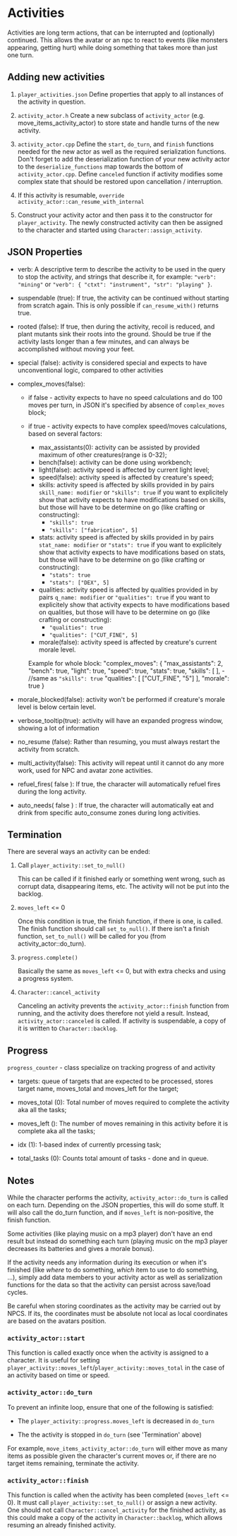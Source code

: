 # Activities

Activities are long term actions, that can be interrupted and (optionally) continued. This allows
the avatar or an npc to react to events (like monsters appearing, getting hurt) while doing
something that takes more than just one turn.

## Adding new activities

1. `player_activities.json` Define properties that apply to all instances of the activity in
   question.

2. `activity_actor.h` Create a new subclass of `activity_actor` (e.g. move_items_activity_actor) to
   store state and handle turns of the new activity.

3. `activity_actor.cpp` Define the `start`, `do_turn`, and `finish` functions needed for the new
   actor as well as the required serialization functions. Don't forget to add the deserialization
   function of your new activity actor to the `deserialize_functions` map towards the bottom of
   `activity_actor.cpp`. Define `canceled` function if activity modifies some complex state that
   should be restored upon cancellation / interruption.

4. If this activity is resumable, `override` `activity_actor::can_resume_with_internal`

5. Construct your activity actor and then pass it to the constructor for `player_activity`. The
   newly constructed activity can then be assigned to the character and started using
   `Character::assign_activity`.

## JSON Properties

- verb: A descriptive term to describe the activity to be used in the query to stop the activity,
  and strings that describe it, for example: `"verb": "mining"` or
  `"verb": { "ctxt": "instrument", "str": "playing" }`.

- suspendable (true): If true, the activity can be continued without starting from scratch again.
  This is only possible if `can_resume_with()` returns true.

- rooted (false): If true, then during the activity, recoil is reduced, and plant mutants sink their
  roots into the ground. Should be true if the activity lasts longer than a few minutes, and can
  always be accomplished without moving your feet.

- special (false): activity is considered special and expects to have unconventional logic,
  compared to other activities

- complex_moves(false):
  - if false - activity expects to have no speed calculations and do 100 moves per turn,
    in JSON it's specified by absence of `complex_moves` block;
  - if true - activity expects to have complex speed/moves calculations, based on several factors:
    - max_assistants(0): activity can be assisted by provided maximum of other creatures(range is 0-32);
    - bench(false): activity can be done using workbench;
    - light(false): activity speed is affected by current light level;
    - speed(false): activity speed is affected by creature's speed;
    - skills: activity speed is affected by skills provided in by pairs `skill_name: modifier`
      or `"skills": true` if you want to explicitely show that activity expects to have modifications
      based on skills, but those will have to be determine on go (like crafting or constructing):
      - `"skills": true`
      - `"skills": ["fabrication", 5]`
    - stats: activity speed is affected by skills provided in by pairs `stat_name: modifier`
      or `"stats": true` if you want to explicitely show that activity expects to have modifications
      based on stats, but those will have to be determine on go (like crafting or constructing):
      - `"stats": true`
      - `"stats": ["DEX", 5]`
    - qualities: activity speed is affected by qualities provided in by pairs `q_name: modifier`
      or `"qualities": true` if you want to explicitely show that activity expects to have modifications
      based on qualities, but those will have to be determine on go (like crafting or constructing):
      - `"qualities": true`
      - `"qualities": ["CUT_FINE", 5]`
    - morale(false): activity speed is affected by creature's current morale level.

    Example for whole block:
    "complex_moves": {
    "max_assistants": 2,
    "bench": true,
    "light": true,
    "speed": true,
    "stats": true,
    "skills": [ ], - //same as `"skills": true`
    "qualities": [ ["CUT_FINE", "5"] ],
    "morale": true
    }

- morale_blocked(false): activity won't be performed if creature's morale level is below certain level.

- verbose_tooltip(true): activity will have an expanded progress window, showing a lot of information

- no_resume (false): Rather than resuming, you must always restart the activity from scratch.

- multi_activity(false): This activity will repeat until it cannot do any more work, used for NPC
  and avatar zone activities.

- refuel_fires( false ): If true, the character will automatically refuel fires during the long
  activity.

- auto_needs( false ) : If true, the character will automatically eat and drink from specific
  auto_consume zones during long activities.

## Termination

There are several ways an activity can be ended:

1. Call `player_activity::set_to_null()`

   This can be called if it finished early or something went wrong, such as corrupt data,
   disappearing items, etc. The activity will not be put into the backlog.

2. `moves_left` <= 0

   Once this condition is true, the finish function, if there is one, is called. The finish function
   should call `set_to_null()`. If there isn't a finish function, `set_to_null()` will be called for
   you (from activity_actor::do_turn).

3. `progress.complete()`

   Basically the same as `moves_left` <= 0, but with extra checks and using a progress system.

4. `Character::cancel_activity`

   Canceling an activity prevents the `activity_actor::finish` function from running, and the
   activity does therefore not yield a result. Instead, `activity_actor::canceled` is called. If
   activity is suspendable, a copy of it is written to `Character::backlog`.

## Progress

`progress_counter` - class specialize on tracking progress of and activity

- targets: queue of targets that are expected to be processed, stores target name, moves_total and
  moves_left for the target;

- moves_total (0): Total number of moves required to complete the activity aka all the tasks;

- moves_left (): The number of moves remaining in this activity before it is complete aka all the tasks;

- idx (1): 1-based index of currently prcessing task;

- total_tasks (0): Counts total amount of tasks - done and in queue.

## Notes

While the character performs the activity, `activity_actor::do_turn` is called on each turn.
Depending on the JSON properties, this will do some stuff. It will also call the do_turn function,
and if `moves_left` is non-positive, the finish function.

Some activities (like playing music on a mp3 player) don't have an end result but instead do
something each turn (playing music on the mp3 player decreases its batteries and gives a morale
bonus).

If the activity needs any information during its execution or when it's finished (like _where_ to do
something, _which_ item to use to do something, ...), simply add data members to your activity actor
as well as serialization functions for the data so that the activity can persist across save/load
cycles.

Be careful when storing coordinates as the activity may be carried out by NPCS. If its, the
coordinates must be absolute not local as local coordinates are based on the avatars position.

### `activity_actor::start`

This function is called exactly once when the activity is assigned to a character. It is useful for
setting `player_activity::moves_left`/`player_activity::moves_total` in the case of an activity
based on time or speed.

### `activity_actor::do_turn`

To prevent an infinite loop, ensure that one of the following is satisfied:

- The `player_activity::progress.moves_left` is decreased in `do_turn`

- The the activity is stopped in `do_turn` (see 'Termination' above)

For example, `move_items_activity_actor::do_turn` will either move as many items as possible given
the character's current moves or, if there are no target items remaining, terminate the activity.

### `activity_actor::finish`

This function is called when the activity has been completed (`moves_left` <= 0). It must call
`player_activity::set_to_null()` or assign a new activity. One should not call
`Character::cancel_activity` for the finished activity, as this could make a copy of the activity in
`Character::backlog`, which allows resuming an already finished activity.
